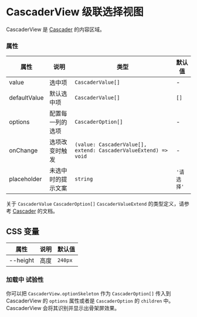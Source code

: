 # CascaderView 级联选择视图

CascaderView 是 [Cascader](./cascader) 的内容区域。

<code src="./demos/demo1.tsx"></code>

### 属性

| 属性         | 说明               | 类型                                                            | 默认值     |
| ------------ | ------------------ | --------------------------------------------------------------- | ---------- |
| value        | 选中项             | `CascaderValue[]`                                               | -          |
| defaultValue | 默认选中项         | `CascaderValue[]`                                               | `[]`       |
| options      | 配置每一列的选项   | `CascaderOption[]`                                              | -          |
| onChange     | 选项改变时触发     | `(value: CascaderValue[], extend: CascaderValueExtend) => void` | -          |
| placeholder  | 未选中时的提示文案 | `string`                                                        | `'请选择'` |

关于 `CascaderValue` `CascaderOption[]` `CascaderValueExtend` 的类型定义，请参考 [Cascader](./cascader#api) 的文档。

## CSS 变量

| 属性     | 说明 | 默认值  |
| -------- | ---- | ------- |
| --height | 高度 | `240px` |

### 加载中 <Badge>试验性</Badge>

你可以把 `CascaderView.optionSkeleton` 作为 `CascaderOption[]` 传入到 CascaderView 的 `options` 属性或者是 `CascaderOption` 的 `children` 中。CascaderView 会将其识别并显示出骨架屏效果。
